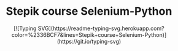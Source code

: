 <div id="header" align="center">
  <h1>Stepik course Selenium-Python</h1>
<!---Пример кода-->
[![Typing SVG](https://readme-typing-svg.herokuapp.com?color=%2336BCF7&lines=Stepik+course+Selenium-Python)](https://git.io/typing-svg)
</div>
